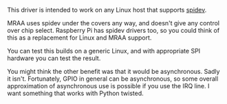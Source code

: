 
This driver is intended to work on any Linux host that supports
[spidev](https://www.kernel.org/doc/Documentation/spi/spidev).

MRAA uses spidev under the covers any way, and doesn't give any
control over chip select. Raspberry Pi has spidev drivers too,
so you could think of this as a replacement for Linux and MRAA
support.

You can test this builds on a generic Linux, and with appropriate SPI
hardware you can test the result.

You might think the other benefit was that it would be asynchronous.
Sadly it isn't. Fortunately, GPIO in general can be asynchronous, so
some overall approximation of asynchronous use is possible if you
use the IRQ line. I want something that works with Python twisted.
